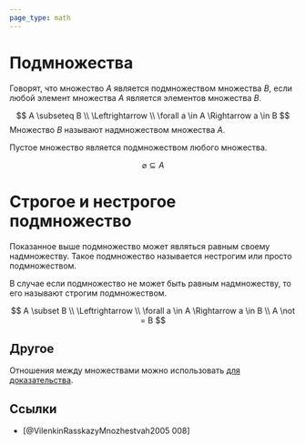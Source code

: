 ```yaml
---
page_type: math
---
```


# Подмножества

Говорят, что множество $A$ является подмножеством множества $B$, если любой элемент множества $A$ является элементов множества $B$.

$$
A \subseteq B \\
\Leftrightarrow \\
\forall a \in A \Rightarrow a \in B
$$
Множество $B$ называют надмножеством множества $A$.

Пустое множество является подмножеством любого множества.

$$
\varnothing \subseteq A
$$

# Строгое и нестрогое подмножество

Показанное выше подмножество может являться равным своему надмножеству. Такое подмножество называется нестрогим или просто подмножеством.

В случае если подмножество не может быть равным надмножеству, то его называют строгим подмножеством.

$$
A \subset B \\
\Leftrightarrow \\
\forall a \in A \Rightarrow a \in B \\
A \not = B
$$
## Другое

Отношения между множествами можно использовать [для доказательства]([[20221101235817]]).

## Ссылки

* [@VilenkinRasskazyMnozhestvah2005 008]
